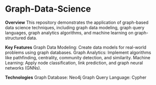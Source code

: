 # Graph-Data-Science

**Overview**
This repository demonstrates the application of graph-based data science techniques, including graph data modeling, graph query languages, graph analytics algorithms, and machine learning on graph-structured data.

**Key Features**
Graph Data Modeling: Create data models for real-world problems using graph databases.
Graph Analytics: Implement algorithms like pathfinding, centrality, community detection, and similarity.
Machine Learning: Apply node classification, link prediction, and graph neural networks (GNNs).

**Technologies**
Graph Database: Neo4j
Graph Query Language: Cypher
